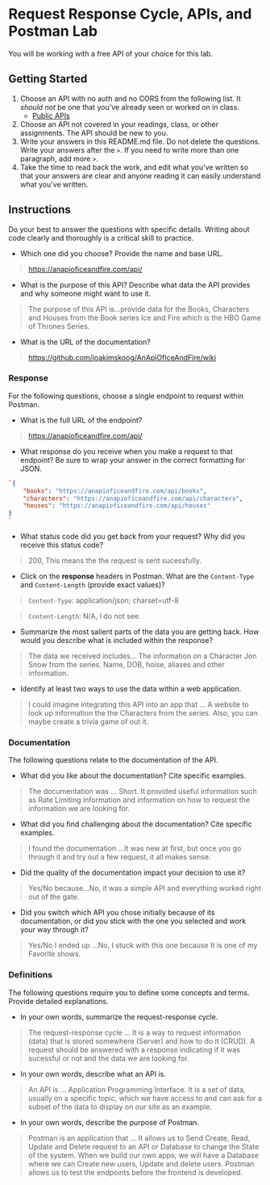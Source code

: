 # Request Response Cycle, APIs, and Postman Lab

You will be working with a free API of your choice for this lab.

## Getting Started

1. Choose an API with no auth and no CORS from the following list. It _should not_ be one that you've already seen or worked on in class.
   - [Public APIs](https://github.com/public-apis/public-apis)
1. Choose an API not covered in your readings, class, or other assignments. The API should be new to you.
1. Write your answers in this README.md file. Do not delete the questions. Write your answers after the `>`. If you need to write more than one paragraph, add more `>`.
1. Take the time to read back the work, and edit what you've written so that your answers are clear and anyone reading it can easily understand what you've written.

## Instructions

Do your best to answer the questions with specific details. Writing about code clearly and thoroughly is a critical skill to practice.

- Which one did you choose? Provide the name and base URL.

> https://anapioficeandfire.com/api/

- What is the purpose of this API? Describe what data the API provides and why someone might want to use it.

> The purpose of this API is...provide data for the Books, Characters and Houses from the Book series  Ice and Fire which is the HBO Game of Thrones Series.

- What is the URL of the documentation?

> https://github.com/joakimskoog/AnApiOfIceAndFire/wiki

### Response

For the following questions, choose a single endpoint to request within Postman.

- What is the full URL of the endpoint?

> https://anapioficeandfire.com/api/

- What response do you receive when you make a request to that endpoint? Be sure to wrap your answer in the correct formatting for JSON.

```json
`{
    "books": "https://anapioficeandfire.com/api/books",
    "characters": "https://anapioficeandfire.com/api/characters",
    "houses": "https://anapioficeandfire.com/api/houses"
}
`

```

- What status code did you get back from your request? Why did you receive this status code?

> 200, This means the the request is sent sucessfully.

- Click on the **response** headers in Postman. What are the `Content-Type` and `Content-Length` (provide exact values)?

> `Content-Type`: application/json; charset=utf-8

> `Content-Length`: N/A, I do not see.

- Summarize the most salient parts of the data you are getting back. How would you describe what is included within the response?

> The data we received includes... The information on a Character Jon Snow from the series. Name, DOB, hoise, aliases and other information.

- Identify at least two ways to use the data within a web application.

> I could imagine integrating this API into an app that ... A website to look up information the the Characters from the series. Also, you can maybe create a trivia game of out it. 

### Documentation

The following questions relate to the documentation of the API.

- What did you like about the documentation? Cite specific examples.

> The documentation was ... Short. It provided useful information such as Rate Limiting information and information on how to request the information we are looking for. 

- What did you find challenging about the documentation? Cite specific examples.

> I found the documentation ...It was new at first, but once you go through it and try out a few request, it all makes sense. 

- Did the quality of the documentation impact your decision to use it?

> Yes/No because...No, it was a simple API and everything worked right out of the gate. 

- Did you switch which API you chose initially because of its documentation, or did you stick with the one you selected and work your way through it?

> Yes/No I ended up ...No, I stuck with this one because It is one of my Favorite shows. 

### Definitions

The following questions require you to define some concepts and terms. Provide detailed explanations.

- In your own words, summarize the request-response cycle.

> The request-response cycle ... It is a way to request information (data) that is stored somewhere (Server) and how to do it (CRUD). A request should be answered with a response indicating if it was sucessful or not and the data we are looking for. 

- In your own words, describe what an API is.

> An API is ... Application Programming Interface. It is a set of data, usually on a specific topic, which we have access to and can ask for a subset of the data to display on our site as an example. 

- In your own words, describe the purpose of Postman.

> Postman is an application that ... It allows us to Send Create, Read, Update and Delete request to an API or Database to change the State of the system. When we build 
our own apps, we will have a Database where we can Create new users, Update and delete users. Postman allows us to test the endpoints before the frontend is developed.
